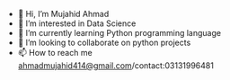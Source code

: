 - 👋 Hi, I’m Mujahid Ahmad
- 👀 I’m interested in Data Science 
- 🌱 I’m currently learning Python programming language 
- 💞️ I’m looking to collaborate on python projects 
- 📫 How to reach me ahmadmujahid414@gmail.com/contact:03131996481

<!---
ahmadmujahid414/ahmadmujahid414 is a ✨ special ✨ repository because its `README.md` (this file) appears on your GitHub profile.
You can click the Preview link to take a look at your changes.
--->
